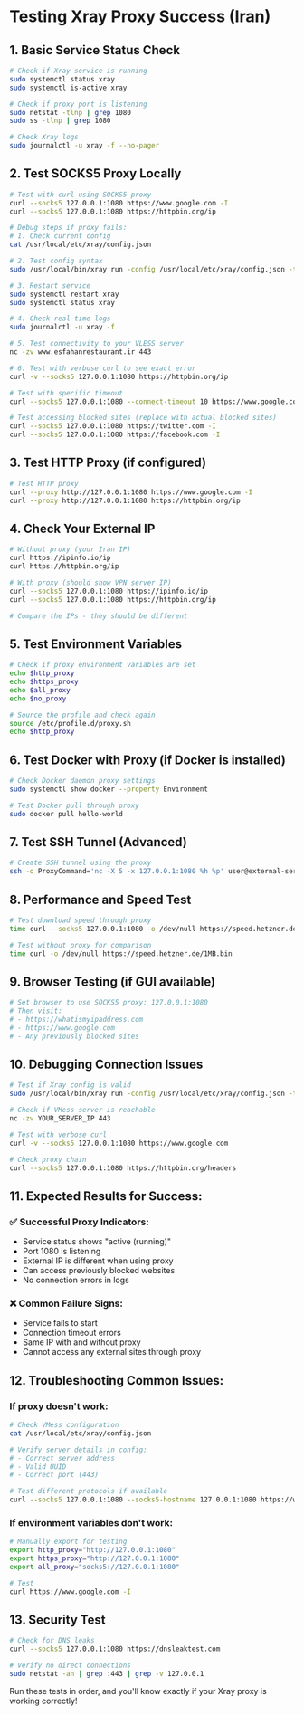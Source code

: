 # Testing Xray Proxy Success (Iran)

## 1. Basic Service Status Check
```bash
# Check if Xray service is running
sudo systemctl status xray
sudo systemctl is-active xray

# Check if proxy port is listening
sudo netstat -tlnp | grep 1080
sudo ss -tlnp | grep 1080

# Check Xray logs
sudo journalctl -u xray -f --no-pager
```

## 2. Test SOCKS5 Proxy Locally
```bash
# Test with curl using SOCKS5 proxy
curl --socks5 127.0.0.1:1080 https://www.google.com -I
curl --socks5 127.0.0.1:1080 https://httpbin.org/ip

# Debug steps if proxy fails:
# 1. Check current config
cat /usr/local/etc/xray/config.json

# 2. Test config syntax
sudo /usr/local/bin/xray run -config /usr/local/etc/xray/config.json -test

# 3. Restart service
sudo systemctl restart xray
sudo systemctl status xray

# 4. Check real-time logs
sudo journalctl -u xray -f

# 5. Test connectivity to your VLESS server
nc -zv www.esfahanrestaurant.ir 443

# 6. Test with verbose curl to see exact error
curl -v --socks5 127.0.0.1:1080 https://httpbin.org/ip

# Test with specific timeout
curl --socks5 127.0.0.1:1080 --connect-timeout 10 https://www.google.com

# Test accessing blocked sites (replace with actual blocked sites)
curl --socks5 127.0.0.1:1080 https://twitter.com -I
curl --socks5 127.0.0.1:1080 https://facebook.com -I
```

## 3. Test HTTP Proxy (if configured)
```bash
# Test HTTP proxy
curl --proxy http://127.0.0.1:1080 https://www.google.com -I
curl --proxy http://127.0.0.1:1080 https://httpbin.org/ip
```

## 4. Check Your External IP
```bash
# Without proxy (your Iran IP)
curl https://ipinfo.io/ip
curl https://httpbin.org/ip

# With proxy (should show VPN server IP)
curl --socks5 127.0.0.1:1080 https://ipinfo.io/ip
curl --socks5 127.0.0.1:1080 https://httpbin.org/ip

# Compare the IPs - they should be different
```

## 5. Test Environment Variables
```bash
# Check if proxy environment variables are set
echo $http_proxy
echo $https_proxy
echo $all_proxy
echo $no_proxy

# Source the profile and check again
source /etc/profile.d/proxy.sh
echo $http_proxy
```

## 6. Test Docker with Proxy (if Docker is installed)
```bash
# Check Docker daemon proxy settings
sudo systemctl show docker --property Environment

# Test Docker pull through proxy
sudo docker pull hello-world
```

## 7. Test SSH Tunnel (Advanced)
```bash
# Create SSH tunnel using the proxy
ssh -o ProxyCommand='nc -X 5 -x 127.0.0.1:1080 %h %p' user@external-server
```

## 8. Performance and Speed Test
```bash
# Test download speed through proxy
time curl --socks5 127.0.0.1:1080 -o /dev/null https://speed.hetzner.de/100MB.bin

# Test without proxy for comparison
time curl -o /dev/null https://speed.hetzner.de/1MB.bin
```

## 9. Browser Testing (if GUI available)
```bash
# Set browser to use SOCKS5 proxy: 127.0.0.1:1080
# Then visit:
# - https://whatismyipaddress.com
# - https://www.google.com
# - Any previously blocked sites
```

## 10. Debugging Connection Issues
```bash
# Test if Xray config is valid
sudo /usr/local/bin/xray run -config /usr/local/etc/xray/config.json -test

# Check if VMess server is reachable
nc -zv YOUR_SERVER_IP 443

# Test with verbose curl
curl -v --socks5 127.0.0.1:1080 https://www.google.com

# Check proxy chain
curl --socks5 127.0.0.1:1080 https://httpbin.org/headers
```

## 11. Expected Results for Success:

### ✅ **Successful Proxy Indicators:**
- Service status shows "active (running)"
- Port 1080 is listening
- External IP is different when using proxy
- Can access previously blocked websites
- No connection errors in logs

### ❌ **Common Failure Signs:**
- Service fails to start
- Connection timeout errors
- Same IP with and without proxy
- Cannot access any external sites through proxy

## 12. Troubleshooting Common Issues:

### If proxy doesn't work:
```bash
# Check VMess configuration
cat /usr/local/etc/xray/config.json

# Verify server details in config:
# - Correct server address
# - Valid UUID
# - Correct port (443)

# Test different protocols if available
curl --socks5 127.0.0.1:1080 --socks5-hostname 127.0.0.1:1080 https://www.google.com
```

### If environment variables don't work:
```bash
# Manually export for testing
export http_proxy="http://127.0.0.1:1080"
export https_proxy="http://127.0.0.1:1080"
export all_proxy="socks5://127.0.0.1:1080"

# Test
curl https://www.google.com -I
```

## 13. Security Test
```bash
# Check for DNS leaks
curl --socks5 127.0.0.1:1080 https://dnsleaktest.com

# Verify no direct connections
sudo netstat -an | grep :443 | grep -v 127.0.0.1
```

Run these tests in order, and you'll know exactly if your Xray proxy is working correctly!
